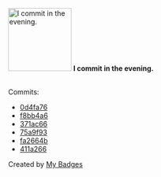 <img src="https://github.com/my-badges/my-badges/blob/master/src/all-badges/time-of-commit/evening-commits.png?raw=true" alt="I commit in the evening." title="I commit in the evening." width="128">
<strong>I commit in the evening.</strong>
<br><br>

Commits:

- <a href="https://github.com/adib-yg/openmp-server-installation/commit/0d4fa76ca68f998235b4e01734fd8e554a0381ac">0d4fa76</a>
- <a href="https://github.com/adib-yg/openmp-server-installation/commit/f8bb4a6b3af19c25e169f14cee8ee0359392f966">f8bb4a6</a>
- <a href="https://github.com/adib-yg/openmp-server-browser/commit/371ac66ed3ec170bddd6f9d738cbcaab97af646a">371ac66</a>
- <a href="https://github.com/adib-yg/openmp-server-browser/commit/75a9f93901be04ee57a40b03745d45086188a6f7">75a9f93</a>
- <a href="https://github.com/adib-yg/openmp-server-browser/commit/fa2664b73dfa020ad42b29febe3260c8f54f2189">fa2664b</a>
- <a href="https://github.com/adib-yg/openmp-server-browser/commit/411a2664790c95a47abcdf8e427be9c69fa07c7b">411a266</a>


Created by <a href="https://github.com/my-badges/my-badges">My Badges</a>